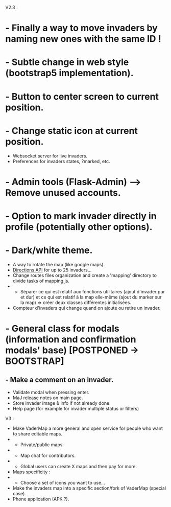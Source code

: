 V2.3 :
# - Finally a way to move invaders by naming new ones with the same ID ! 
# - Subtle change in web style (bootstrap5 implementation).
# - Button to center screen to current position.
# - Change static icon at current position.
- Websocket server for live invaders.
- Preferences for invaders states, ?marked, etc.
# - Admin tools (Flask-Admin) --> Remove unused accounts.
# - Option to mark invader directly in profile (potentially other options).
# - Dark/white theme.
- A way to rotate the map (like google maps).
- [Directions API](https://docs.mapbox.com/api/navigation/directions/) for up to 25 invaders...
- Change routes files organization and create a 'mapping' directory to divide tasks of mapping.js.
- - Séparer ce qui est relatif aux fonctions utilitaires (ajout d'invader pur et dur) et ce qui est relatif à la map elle-même (ajout du marker sur la map) => créer deux classes différentes initialisées.
- Compteur d'invaders qui change quand on ajoute ou retire un invader.
# - General class for modals (information and confirmation modals' base) [POSTPONED -> BOOTSTRAP]
## - Make a comment on an invader.
- Validate modal when pressing enter.
- MaJ release notes on main page.
- Store invader image & info if not already done.
- Help page (for example for invader multiple status or filters)

V3 :
- Make VaderMap a more general and open service for people who want to share editable maps.
- - Private/public maps.
- - Map chat for contributors.
- - Global users can create X maps and then pay for more.
- Maps specificity :
- - Choose a set of icons you want to use...
- Make the invaders map into a specific section/fork of VaderMap (special case).
- Phone application (APK ?).
